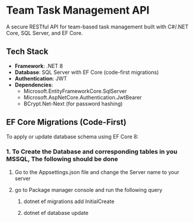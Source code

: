 ﻿# Team Task Management API

A secure RESTful API for team-based task management built with C#/.NET Core, SQL Server, and EF Core.

## Tech Stack
- **Framework**: .NET 8
- **Database**: SQL Server with EF Core (code-first migrations)
- **Authentication**: JWT
- **Dependencies**: 
  - Microsoft.EntityFrameworkCore.SqlServer
  - Microsoft.AspNetCore.Authentication.JwtBearer
  - BCrypt.Net-Next (for password hashing)

## EF Core Migrations (Code-First)

To apply or update database schema using EF Core 8:

### 1. To Create the Database and corresponding tables in you MSSQL, The following should be done

1. Go to the Appsettings.json file and change the Server name to your server


2. go to Package manager console and run the following query 

    1. dotnet ef migrations add InitialCreate
 
    2. dotnet ef database update

